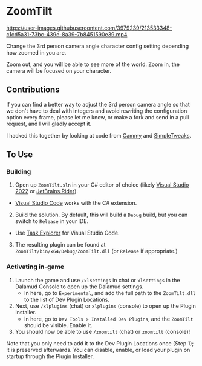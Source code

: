 # ZoomTilt

https://user-images.githubusercontent.com/3979239/213533348-c1cd5a31-73bc-439e-8a39-7b8451590e39.mp4

Change the 3rd person camera angle character config setting depending how zoomed in you are.

Zoom out, and you will be able to see more of the world. Zoom in, the camera will be focused on your character.

## Contributions

If you can find a better way to adjust the 3rd person camera angle so that we don't have to deal with integers and avoid rewriting the configuration option every frame, please let me know, or make a fork and send in a pull request, and I will gladly accept it. 

I hacked this together by looking at code from [Cammy](https://github.com/UnknownX7/Cammy) and [SimpleTweaks](https://github.com/Caraxi/SimpleTweaks).

## To Use
### Building

1. Open up `ZoomTilt.sln` in your C# editor of choice (likely [Visual Studio 2022](https://visualstudio.microsoft.com) or [JetBrains Rider](https://www.jetbrains.com/rider/)).
  - [Visual Studio Code](code.visualstudio.com/) works with the C# extension.
2. Build the solution. By default, this will build a `Debug` build, but you can switch to `Release` in your IDE.
  - Use [Task Explorer](https://marketplace.visualstudio.com/items?itemName=spmeesseman.vscode-taskexplorer) for Visual Studio Code.
3. The resulting plugin can be found at `ZoomTilt/bin/x64/Debug/ZoomTilt.dll` (or `Release` if appropriate.)

### Activating in-game

1. Launch the game and use `/xlsettings` in chat or `xlsettings` in the Dalamud Console to open up the Dalamud settings.
    * In here, go to `Experimental`, and add the full path to the `ZoomTilt.dll` to the list of Dev Plugin Locations.
2. Next, use `/xlplugins` (chat) or `xlplugins` (console) to open up the Plugin Installer.
    * In here, go to `Dev Tools > Installed Dev Plugins`, and the `ZoomTilt` should be visible. Enable it.
3. You should now be able to use `/zoomtilt` (chat) or `zoomtilt` (console)!

Note that you only need to add it to the Dev Plugin Locations once (Step 1); it is preserved afterwards. You can disable, enable, or load your plugin on startup through the Plugin Installer.
